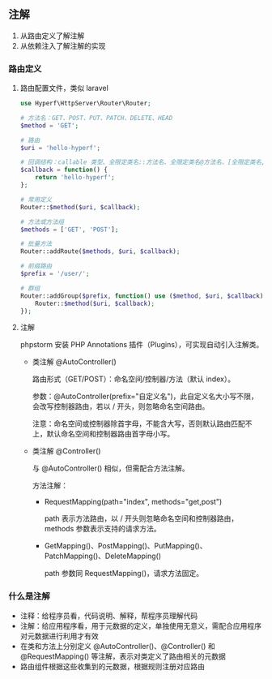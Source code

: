 ## 注解
1. 从路由定义了解注解
2. 从依赖注入了解注解的实现

### 路由定义
1. 路由配置文件，类似 laravel

    ```php
    use Hyperf\HttpServer\Router\Router;
    
    # 方法名：GET、POST、PUT、PATCH、DELETE、HEAD
    $method = 'GET';
    
    # 路由
    $uri = 'hello-hyperf';
    
    # 回调结构：callable 类型、全限定类名::方法名、全限定类名@方法名、[全限定类名, 方法名]
    $callback = function() {
        return 'hello-hyperf';
    };
    
    # 常用定义
    Router::$method($uri, $callback);
    
    # 方法或方法组
    $methods = ['GET', 'POST'];
    
    # 批量方法
    Router::addRoute($methods, $uri, $callback);
    
    # 前缀路由
    $prefix = '/user/';
    
    # 群组
    Router::addGroup($prefix, function() use ($method, $uri, $callback) {
        Router::$method($uri, $callback);
    });
    ```
2. 注解
    
    phpstorm 安装 PHP Annotations 插件（Plugins），可实现自动引入注解类。

    * 类注解 @AutoController() 
    
        路由形式（GET/POST）：命名空间/控制器/方法（默认 index）。
        
        参数：@AutoController(prefix="自定义名")，此自定义名大小写不限，会改写控制器路由，若以 / 开头，则忽略命名空间路由。
        
        注意：命名空间或控制器除首字母，不能含大写，否则默认路由匹配不上，默认命名空间和控制器路由首字母小写。
        
    * 类注解 @Controller() 
    
        与 @AutoController() 相似，但需配合方法注解。
    
        方法注解：
        - RequestMapping(path="index", methods="get,post")
        
            path 表示方法路由，以 / 开头则忽略命名空间和控制器路由，methods 参数表示支持的请求方法。
            
        - GetMapping()、PostMapping()、PutMapping()、PatchMapping()、DeleteMapping()
        
            path 参数同 RequestMapping()，请求方法固定。

### 什么是注解
* 注释：给程序员看，代码说明、解释，帮程序员理解代码
* 注解：给应用程序看，用于元数据的定义，单独使用无意义，需配合应用程序对元数据进行利用才有效
* 在类和方法上分别定义 @AutoController()、@Controller() 和 @RequestMapping() 等注解，表示对类定义了路由相关的元数据
* 路由组件根据这些收集到的元数据，根据规则注册对应路由
